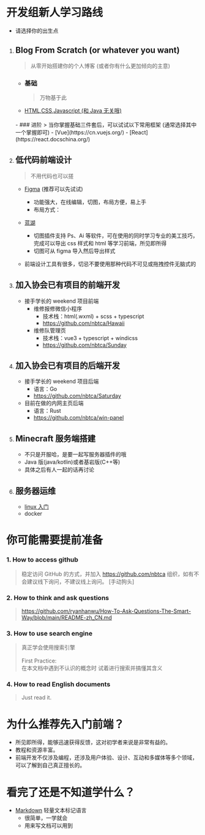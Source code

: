 # 开发组新人学习路线

- 请选择你的出生点

1. ## Blog From Scratch (or whatever you want)

   > 从零开始搭建你的个人博客 (或者你有什么更加倾向的主意)

   - ### 基础
     > 万物基于此
   - [HTML,CSS,Javascript (和 Java 无关哦) ](https://developer.mozilla.org/zh-CN/docs/Learn)
   <br>
   - ### 进阶
     > 当你掌握基础三件套后，可以试试以下常用框架 (通常选择其中一个掌握即可)
   - [Vue](https://cn.vuejs.org/)
   - [React](https://react.docschina.org/)

2. ## 低代码前端设计

   > 不用代码也可以搓

   - [Figma](https://www.figma.com/) (推荐可以先试试)

     - 功能强大，在线编辑，切图，布局方便，易上手
     - 布局方式：

   - [蓝湖](https://lanhuapp.com/)
     - 切图插件支持 Ps、Ai 等软件，可在使用的同时学习专业的美工技巧，完成可以导出 css 样式和 html 等学习前端，所见即所得
     - 切图可从 figma 导入然后导出样式
   - 前端设计工具有很多，切忌不要使用那种代码不可见或拖拽控件无脑式的

3. ## 加入协会已有项目的前端开发

   - 接手学长的 weekend 项目前端
     - 维修报修微信小程序
       - 技术栈：html(.wxml) + scss + typescript
       - https://github.com/nbtca/Hawaii
     - 维修队管理页
       - 技术栈：vue3 + typescript + windicss
       - https://github.com/nbtca/Sunday

4. ## 加入协会已有项目的后端开发
   - 接手学长的 weekend 项目后端
     - 语言：Go
     - https://github.com/nbtca/Saturday
   - 目前在做的内网主页后端
     - 语言：Rust
     - https://github.com/nbtca/win-panel

5. ## Minecraft 服务端搭建
   - 不只是开服哈，是要一起写服务器插件的哦
   - Java 版(java/kotlin)或者基岩版(C++等)
   - 具体之后有人一起的话再讨论

6. ## 服务器运维
   - [linux 入门](http://billie66.github.io/TLCL/book/index.html)
   - docker

# 你可能需要提前准备

### 1. How to access github

> 稳定访问 GitHub 的方式，并加入 https://github.com/nbtca 组织，如有不会建议线下询问，不建议线上询问。 [手动狗头]

### 2. How to think and ask questions

> https://github.com/ryanhanwu/How-To-Ask-Questions-The-Smart-Way/blob/main/README-zh_CN.md

### 3. How to use search engine

> 真正学会使用搜索引擎<br><br>
> First Practice:<br>
> 在本文档中遇到不认识的概念时 试着进行搜索并搞懂其含义

### 4. How to read English documents

> Just read it.


# 为什么推荐先入门前端？

- 所见即所得，能够迅速获得反馈，这对初学者来说是非常有益的。
- 教程和资源丰富。
- 前端开发不仅涉及编程，还涉及用户体验、设计、互动和多媒体等多个领域，可以了解到自己真正擅长的。

# 看完了还是不知道学什么？

- [Markdown](https://markdown.com.cn/) 轻量文本标记语言
  - 很简单，一学就会
  - 用来写文档可以用到
